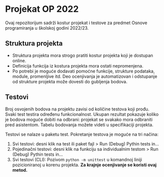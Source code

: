 # Projekat OP 2022

Ovaj repozitorijum sadrži kostur projekat i testove za predmet Osnove programiranja u školskoj godini 2022/23.

## Struktura projekta
- Struktura projekta mora strogo pratiti kostur projekta koji je dostupan online.
- Definicija funkcija iz kostura projekta mora ostati nepromenjena. 
- Po potrebi je moguće dodavati pomoćne funkcije, strukture podataka, module, promenljive itd.
Deo ocenjivanja je automatizovan i odstupanje od strukture projekta može dovesti do gubljenja bodova.

## Testovi
Broj osvojenih bodova na projektu zavisi od količine testova koji prođu. Svaki test testira određenu
funkcionalnost. Ukupan rezultat pokazuje koliko je bodova moguće dobiti na odbrani: projekat se svakako
mora odbraniti pred asistentom.
Tabelu bodovanja možete videti u specifikaciji projekta.

Testovi se nalaze u paketu test. Pokretanje testova je moguće na tri načina:
1. Svi testovi: desni klik na test ili paket fajl > Run (Debug) Pythin tests in...
2. Pojedinačni testovi: desni klik na funkciju sa individualnim testom > Run (Debug) Pythin tests in...
3. Svi testovi (CLI): Pozivom `python -m unittest` u komandnoj liniji pozicioniranoj u korenu projekta. **Za krajnje ocenjivanje se koristi ovaj metod.**